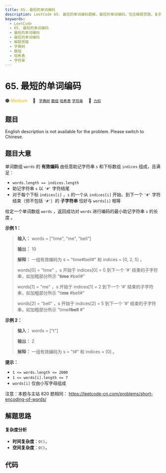 ```yaml
---
title: 65. 最短的单词编码
description: LeetCode 65. 最短的单词编码题解，最短的单词编码，包含解题思路、复杂度分析以及完整的 JavaScript 代码实现。
keywords:
  - LeetCode
  - 65. 最短的单词编码
  - 最短的单词编码
  - 最短的单词编码
  - 解题思路
  - 字典树
  - 数组
  - 哈希表
  - 字符串
---
```


# 65. 最短的单词编码

🟠 <font color=#ffb800>Medium</font>&emsp; 🔖&ensp; [`字典树`](/tag/trie.md) [`数组`](/tag/array.md) [`哈希表`](/tag/hash-table.md) [`字符串`](/tag/string.md)&emsp; 🔗&ensp;[`力扣`](https://leetcode.cn/problems/iSwD2y)

## 题目

English description is not available for the problem. Please switch to
Chinese.


## 题目大意

单词数组 `words` 的 **有效编码** 由任意助记字符串 `s` 和下标数组 `indices` 组成，且满足：

  * `words.length == indices.length`
  * 助记字符串 `s` 以 `'#'` 字符结尾
  * 对于每个下标 `indices[i]` ，`s` 的一个从 `indices[i]` 开始、到下一个 `'#'` 字符结束（但不包括 `'#'`）的 **子字符串** 恰好与 `words[i]` 相等

给定一个单词数组 `words` ，返回成功对 `words` 进行编码的最小助记字符串 `s` 的长度 。



**示例 1：**

> 
> 
> 
> 
> 
> **输入：** words = ["time", "me", "bell"]
> 
> **输出：** 10
> 
> **解释：** 一组有效编码为 s = "time#bell#" 和 indices = [0, 2, 5] 。
> 
> words[0] = "time" ，s 开始于 indices[0] = 0 到下一个 '#' 结束的子字符串，如加粗部分所示 "**time** #bell#"
> 
> words[1] = "me" ，s 开始于 indices[1] = 2 到下一个 '#' 结束的子字符串，如加粗部分所示 "ti**me** #bell#"
> 
> words[2] = "bell" ，s 开始于 indices[2] = 5 到下一个 '#' 结束的子字符串，如加粗部分所示 "time#**bell** #"
> 
> 

**示例 2：**

> 
> 
> 
> 
> 
> **输入：** words = ["t"]
> 
> **输出：** 2
> 
> **解释：** 一组有效编码为 s = "t#" 和 indices = [0] 。
> 
> 



**提示：**

  * `1 <= words.length <= 2000`
  * `1 <= words[i].length <= 7`
  * `words[i]` 仅由小写字母组成



注意：本题与主站 820 题相同： <https://leetcode-cn.com/problems/short-encoding-of-words/>


## 解题思路

#### 复杂度分析

- **时间复杂度**：`O()`，
- **空间复杂度**：`O()`，

## 代码

```javascript

```